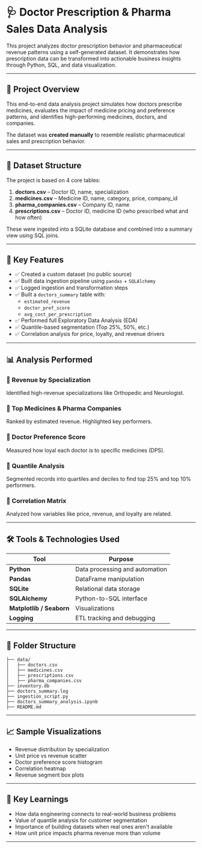 
# 🩺 Doctor Prescription & Pharma Sales Data Analysis

This project analyzes doctor prescription behavior and pharmaceutical revenue patterns using a self-generated dataset. It demonstrates how prescription data can be transformed into actionable business insights through Python, SQL, and data visualization.

---

## 📌 Project Overview

This end-to-end data analysis project simulates how doctors prescribe medicines, evaluates the impact of medicine pricing and preference patterns, and identifies high-performing medicines, doctors, and companies.

The dataset was **created manually** to resemble realistic pharmaceutical sales and prescription behavior.

---

## 📁 Dataset Structure

The project is based on 4 core tables:

1. **doctors.csv** – Doctor ID, name, specialization  
2. **medicines.csv** – Medicine ID, name, category, price, company_id  
3. **pharma_companies.csv** – Company ID, name  
4. **prescriptions.csv** – Doctor ID, medicine ID (who prescribed what and how often)

These were ingested into a SQLite database and combined into a summary view using SQL joins.

---

## 🧠 Key Features

- ✅ Created a custom dataset (no public source)
- ✅ Built data ingestion pipeline using `pandas` + `SQLAlchemy`
- ✅ Logged ingestion and transformation steps
- ✅ Built a `doctors_summary` table with:
  - `estimated_revenue`
  - `doctor_pref_score`
  - `avg_cost_per_prescription`
- ✅ Performed full Exploratory Data Analysis (EDA)
- ✅ Quantile-based segmentation (Top 25%, 50%, etc.)
- ✅ Correlation analysis for price, loyalty, and revenue drivers

---

## 📊 Analysis Performed

### 🔹 Revenue by Specialization
Identified high-revenue specializations like Orthopedic and Neurologist.

### 🔹 Top Medicines & Pharma Companies
Ranked by estimated revenue. Highlighted key performers.

### 🔹 Doctor Preference Score
Measured how loyal each doctor is to specific medicines (DPS).

### 🔹 Quantile Analysis
Segmented records into quartiles and deciles to find top 25% and top 10% performers.

### 🔹 Correlation Matrix
Analyzed how variables like price, revenue, and loyalty are related.

---

## 🛠️ Tools & Technologies Used

| Tool | Purpose |
|------|---------|
| **Python** | Data processing and automation |
| **Pandas** | DataFrame manipulation |
| **SQLite** | Relational data storage |
| **SQLAlchemy** | Python-to-SQL interface |
| **Matplotlib / Seaborn** | Visualizations |
| **Logging** | ETL tracking and debugging |

---

## 📁 Folder Structure

```
├── data/
│   ├── doctors.csv
│   ├── medicines.csv
│   ├── prescriptions.csv
│   ├── pharma_companies.csv
├── inventory.db
├── doctors_summary.log
├── ingestion_script.py
├── doctors_summary_analysis.ipynb
├── README.md
```

---

## 📈 Sample Visualizations

- Revenue distribution by specialization
- Unit price vs revenue scatter
- Doctor preference score histogram
- Correlation heatmap
- Revenue segment box plots

---

## 📌 Key Learnings

- How data engineering connects to real-world business problems
- Value of quantile analysis for customer segmentation
- Importance of building datasets when real ones aren't available
- How unit price impacts pharma revenue more than volume

---




